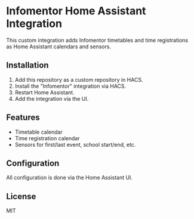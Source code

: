 # Infomentor Home Assistant Integration

This custom integration adds Infomentor timetables and time registrations as Home Assistant calendars and sensors.

## Installation

1. Add this repository as a custom repository in HACS.
2. Install the "Infomentor" integration via HACS.
3. Restart Home Assistant.
4. Add the integration via the UI.

## Features

- Timetable calendar
- Time registration calendar
- Sensors for first/last event, school start/end, etc.

## Configuration

All configuration is done via the Home Assistant UI.

## License

MIT